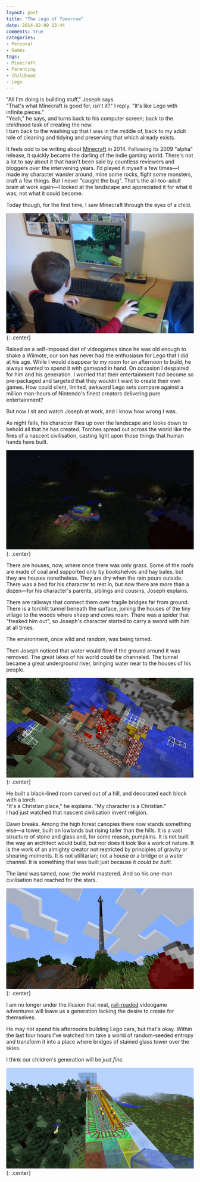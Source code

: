 ```yaml
---
layout: post
title: "The Lego of Tomorrow"
date: 2014-02-09 13:44
comments: true
categories: 
- Personal
- Games
tags:
- Minecraft
- Parenting
- Childhood
- Lego
---
```


"All I'm doing is building stuff," Joseph says.<br/>
"That's what Minecraft is good for, isn't it?" I reply. "It's like Lego with infinite pieces."<br/>
"Yeah," he says, and turns back to his computer screen; back to the childhood task of creating the new.<br/>
I turn back to the washing up that I was in the middle of, back to my adult role of cleaning and tidying and preserving that which already exists.

It feels odd to be writing about [Minecraft](http://www.minecraft.net) in 2014. Following its 2009 "alpha" release, it quickly became the darling of the indie gaming world. There's not a lot to say about it that hasn't been said by countless reviewers and bloggers over the intervening years. I'd played it myself a few times&mdash;I made my character wander around, mine some rocks, fight some monsters, craft a few things. But I never "caught the bug". That's the all-too-adult brain at work again&mdash;I looked at the landscape and appreciated it for what it was, not what it could become.

Today though, for the first time, I saw Minecraft through the eyes of a child.

![Joseph's first steps in Minecraft](/blog/2014/02/joseph-minecraft-1.jpg){: .center}

Raised on a self-imposed diet of videogames since he was old enough to shake a Wiimote, our son has never had the enthusiasm for Lego that I did at his age. While I would disappear to my room for an afternoon to build, he always wanted to spend it with gamepad in hand. On occasion I despaired for him and his generation. I worried that their entertainment had become so pre-packaged and targeted that they wouldn't want to create their own games. How could silent, limited, awkward Lego sets compare against a million man-hours of Nintendo's finest creators delivering pure entertainment?

But now I sit and watch Joseph at work, and I know how wrong I was.

As night falls, his character flies up over the landscape and looks down to behold all that he has created. Torches spread out across the world like the fires of a nascent civilisation, casting light upon those things that human hands have built.

![Torch-lit buildings at night](/blog/2014/02/joseph-minecraft-3.png){: .center}

There are houses, now, where once there was only grass. Some of the roofs are made of coal and supported only by bookshelves and hay bales, but they are houses nonetheless. They are dry when the rain pours outside. There was a bed for his character to rest in, but now there are more than a dozen&mdash;for his character's parents, siblings and cousins, Joseph explains.

There are railways that connect them over fragile bridges far from ground. There is a torchlit tunnel beneath the surface, joining the houses of the tiny village to the woods where sheep and cows roam. There was a spider that "freaked him out", so Joseph's character started to carry a sword with him at all times.

The environment, once wild and random, was being tamed.

Then Joseph noticed that water would flow if the ground around it was removed. The great lakes of his world could be channeled. The tunnel became a great underground river, bringing water near to the houses of his people.

![Terraforming](/blog/2014/02/joseph-minecraft-4.png){: .center}

He built a black-lined room carved out of a hill, and decorated each block with a torch.<br/>
"It's a Christian place," he explains. "My character is a Christian."<br/>
I had just watched that nascent civilisation invent religion.

Dawn breaks. Among the high forest canopies there now stands something else&mdash;a tower, built on lowlands but rising taller than the hills. It is a vast structure of stone and glass and, for some reason, pumpkins. It is not built the way an architect would build, but nor does it look like a work of nature. It is the work of an almighty creator not restricted by principles of gravity or shearing moments. It is not utilitarian; not a house or a bridge or a water channel. It is something that was built just because it *could be built*.

The land was tamed, now; the world mastered. And so his one-man civilisation had reached for the stars.

![A Tower Taller than the Clouds](/blog/2014/02/joseph-minecraft-2.png){: .center}

I am no longer under the illusion that neat, [rail-roaded](http://tvtropes.org/pmwiki/pmwiki.php/Main/Railroading) videogame adventures will leave us a generation lacking the desire to create for themselves.

He may not spend his afternoons building Lego cars, but that's okay. Within the last four hours I've watched him take a world of random-seeded entropy and transform it into a place where bridges of stained glass tower over the skies.

I think our children's generation will be *just fine*.

![Stained glass bridge](/blog/2014/02/joseph-minecraft-5.png){: .center}